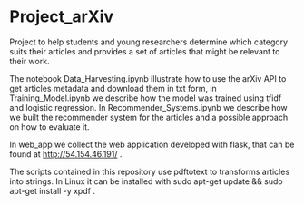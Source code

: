 # Project_arXiv
Project to help students and young researchers determine which category suits their articles and provides a set of articles that might be relevant to their work.

The notebook Data_Harvesting.ipynb illustrate how to use the arXiv API to get articles metadata and download them in txt form, in Training_Model.ipynb we describe how the model was trained using tfidf and logistic regression. In Recommender_Systems.ipynb we describe how we built the recommender system for the articles and a possible approach on how to evaluate it.

In web_app we collect the web application developed with flask, that can be found at http://54.154.46.191/ .

The scripts contained in this repository use pdftotext to transforms articles into strings. In Linux it can be installed with
sudo apt-get update && sudo apt-get install -y xpdf .
